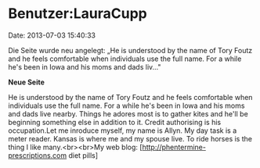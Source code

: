 Benutzer:LauraCupp
==================

Date: 2013-07-03 15:40:33

Die Seite wurde neu angelegt: „He is understood by the name of Tory
Foutz and he feels comfortable when individuals use the full name. For a
while he\'s been in Iowa and his moms and dads liv..."

**Neue Seite**

<div>

He is understood by the name of Tory Foutz and he feels comfortable when
individuals use the full name. For a while he\'s been in Iowa and his
moms and dads live nearby. Things he adores most is to gather kites and
he\'ll be beginning something else in addition to it. Credit authorising
is his occupation.Let me inroduce myself, my name is Allyn. My day task
is a meter reader. Kansas is where me and my spouse live. To ride horses
is the thing I like many.\<br\>\<br\>My web blog:
\[http://phentermine-prescriptions.com diet pills\]

</div>
